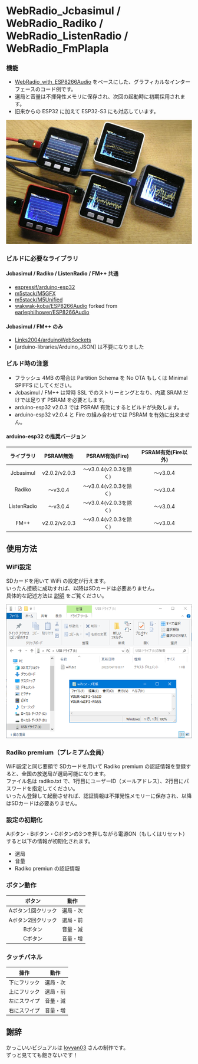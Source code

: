 # WebRadio_Jcbasimul / WebRadio_Radiko / WebRadio_ListenRadio / WebRadio_FmPlapla

### 機能
- [WebRadio_with_ESP8266Audio](https://github.com/m5stack/M5Unified/tree/master/examples/Advanced/WebRadio_with_ESP8266Audio) をベースにした、グラフィカルなインターフェースのコード例です。
- 選局と音量は不揮発性メモリに保存され、次回の起動時に初期採用されます。
- 旧来からの ESP32 に加えて ESP32-S3 にも対応しています。

![image1](/docs/screenshot.jpg)

### ビルドに必要なライブラリ
#### Jcbasimul / Radiko / ListenRadio / FM++ 共通
- [espressif/arduino-esp32](https://github.com/espressif/arduino-esp32)
- [m5stack/M5GFX](https://github.com/m5stack/M5GFX)
- [m5stack/M5Unified](https://github.com/m5stack/M5Unified)
- [wakwak-koba/ESP8266Audio](https://github.com/wakwak-koba/ESP8266Audio) forked from [earlephilhower/ESP8266Audio](https://github.com/earlephilhower/ESP8266Audio)
#### Jcbasimul / FM++ のみ
- [Links2004/arduinoWebSockets](https://github.com/Links2004/arduinoWebSockets)
- [arduino-libraries/Arduino_JSON] は不要になりました

### ビルド時の注意
- フラッシュ 4MB の場合は Partition Schema を No OTA もしくは Minimal SPIFFS にしてください。
- Jcbasimul / FM++ は常時 SSL でのストリーミングとなり、内蔵 SRAM だけでは足りず PSRAM を必要とします。
- arduino-esp32 v2.0.3 では PSRAM 有効にするとビルドが失敗します。
- arduino-esp32 v2.0.4 と Fire の組み合わせでは PSRAM を有効に出来ません。

#### arduino-esp32 の推奨バージョン
|ライブラリ|PSRAM無効|PSRAM有効(Fire)|PSRAM有効(Fire以外)|
|:--------:|:--------------------:|:--------------------:|:--------------------:|
|Jcbasimul|v2.0.2/v2.0.3|～v3.0.4(v2.0.3を除く)|～v3.0.4|
|Radiko|～v3.0.4|～v3.0.4(v2.0.3を除く)|～v3.0.4|
|ListenRadio|～v3.0.4|～v3.0.4(v2.0.3を除く)|～v3.0.4|
|FM++|v2.0.2/v2.0.3|～v3.0.4(v2.0.3を除く)|～v3.0.4|

## 使用方法
### WiFi設定
SDカードを用いて WiFi の設定が行えます。  
いったん接続に成功すれば、以降はSDカードは必要ありません。  
具体的な記述方法は [説明](sdcard/) をご覧ください。

![image1](/docs/wifi.png)

### Radiko premium（プレミアム会員）
WiFi設定と同じ要領で SDカードを用いて Radiko premium の認証情報を登録すると、全国の放送局が選局可能になります。  
ファイル名は radiko.txt で、1行目にユーザーID（メールアドレス）、2行目にパスワードを指定してください。  
いったん登録して起動させれば、認証情報は不揮発性メモリーに保存され、以降はSDカードは必要ありません。  

### 設定の初期化
Aボタン・Bボタン・Cボタンの3つを押しながら電源ON（もしくはリセット）すると以下の情報が初期化されます。
- 選局
- 音量
- Radiko premiun の認証情報

### ボタン動作
|ボタン|動作|
|:-------------:|:----:|
|Aボタン1回クリック|選局・次|
|Aボタン2回クリック|選局・前|
|Bボタン|音量・減|
|Cボタン|音量・増|

### タッチパネル
|操作|動作|
|:-------------:|:----:|
|下にフリック|選局・次|
|上にフリック|選局・前|
|左にスワイプ|音量・減|
|右にスワイプ|音量・増|

## 謝辞
かっこいいビジュアルは [lovyan03](https://github.com/lovyan03/) さんの制作です。  
ずっと見てても飽きないです！
